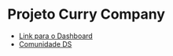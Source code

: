 # Projeto Curry Company

* [Link para o Dashboard](https://ramirovsjunior-curry-company-project-01-main-page-u4s6rx.streamlit.app/)
* [Comunidade DS](https://comunidadedatascience.com/)
